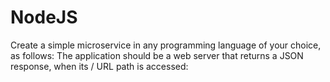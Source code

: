 # NodeJS
Create a simple microservice in any programming language of your choice, as follows:      The application should be a web server that returns a JSON response, when its / URL path is accessed:
